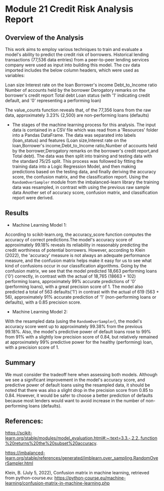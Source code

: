 # Module 21 Credit Risk Analysis Report

## Overview of the Analysis

This work aims to employ various techniques to train and evaluate a model's ability to predict the credit risk of borrowers. Historical lending transactions (77,536 data entries) from a peer-to-peer lending services company were used as input into building this model. The csv data imported includes the below column headers, which were used as variables:

Loan size
Interest rate on the loan
Borrower's income
Debt_to_Income ratio
Number of accounts held by the borrower
Derogatory remarks on the borrower's credit report
Total debt
Loan status (with '1' indicating credit default, and '0' representing a performing loan)

The value_counts function reveals that, of the 77,356 loans from the raw data, approximately 3.23% (2,500) are non-performing loans (defaults)

* The stages of the machine learning process for this analysis.
The input data is contained in a CSV file which was read from a 'Resources' folder into a Pandas DataFrame. The data was separated into labels (loan_status) and features (Loan size,Interest rate on the loan,Borrower's income,Debt_to_Income ratio,Number of accounts held by the borrower,Derogatory remarks on the borrower's credit report,and Total debt). The data was then split into training and testing data with the standard 75/25 split. This process was followed by fitting the training data into a Logic Regression Model, and then making predictions based on the testing data, and finally deriving the accuracy score, the confusion matrix, and the classification report.
Using the `RandomOverSampler` module from the imbalanced-learn library the training data was resampled, in contrast with using the previous raw sample data
Another set of accuracy score, confusion matrix, and classification report were derived.

## Results

* Machine Learning Model 1:

According to scikit-learn.org, the accuracy_score function computes the accuracy of correct predictions.The model's accuracy score of approximately 99.18% reveals its reliability in reasonably predicting the credit worthiness of potential borrowers. However, according to Klein (2022), the 'accuracy' measure is not always an adequate performance measure, and the confusion matrix helps make it easy for us to see what kind of confusions occur in our classification algorithms. 
Going by the confusion matrix, we see that the model predicted 18,663 performing loans ('0') correctly, in contrast with the actual of 18,765 (18663 + 102) performing loans, approximately 99% accurate predictions of '0' (performing loans), with a great precision score of 1. The model also predicted a total of 563 defaults('1') in contrast with the actual of 619 (563 + 56), approximately 91% accurate prediction of '1' (non-performing loans or defaults), with a 0.85 precision score.

* Machine Learning Model 2:

With the resampled data (using the `RandomOverSampler`), the model's accuracy score went up to approximately 99.38% from the previous 99.18%. Also, the model's predictive power of default loans rose to 99% from 91% with a slightly low precision score of 0.84, but relatively remained at approximately 99% predictive power for the healthy (performing) loan, with a precision score of 1.

## Summary

We must consider the tradeoff here when assessing both models. Although we see a significant improvement in the model's accuracy score, and predictive power of default loans using the resampled data, it should be noted that there was also a slight drop in the precision score from 0.85 to 0.84. However, it would be safer to choose a better prediction of defaults because most lenders would want to avoid increase in the number of non-performing loans (defaults).

## References:

https://scikit-learn.org/stable/modules/model_evaluation.html#:~:text=3.3.-,2.2.,function%20returns%20the%20subset%20accuracy.

https://imbalanced-learn.org/stable/references/generated/imblearn.over_sampling.RandomOverSampler.html

Klein, B. (July 5, 2022), Confusion matrix in machine learning, retrieved from python-course.eu: https://python-course.eu/machine-learning/confusion-matrix-in-machine-learning.php